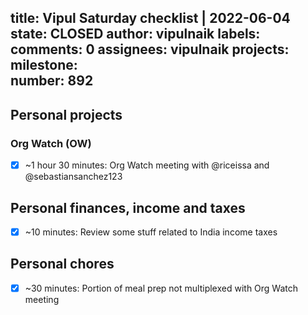 title:	Vipul Saturday checklist | 2022-06-04
state:	CLOSED
author:	vipulnaik
labels:	
comments:	0
assignees:	vipulnaik
projects:	
milestone:	
number:	892
--
## Personal projects

### Org Watch (OW)

- [x] ~1 hour 30 minutes: Org Watch meeting with @riceissa and @sebastiansanchez123

## Personal finances, income and taxes

- [x] ~10 minutes: Review some stuff related to India income taxes

## Personal chores

- [x] ~30 minutes: Portion of meal prep not multiplexed with Org Watch meeting


